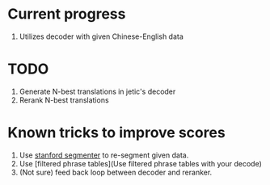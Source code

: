 # Current progress

1. Utilizes decoder with given Chinese-English data

# TODO
1. Generate N-best translations in jetic's decoder
2. Rerank N-best translations

# Known tricks to improve scores
1. Use [stanford segmenter](http://www.nltk.org/api/nltk.tokenize.html#module-nltk.tokenize.stanford_segmenter) to re-segment given data.
2. Use [filtered phrase tables](Use filtered phrase tables with your decode)
3. (Not sure) feed back loop between decoder and reranker.
